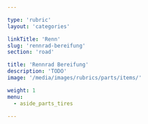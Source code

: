 ```yaml
---

type: 'rubric'
layout: 'categories'

linkTitle: 'Renn'
slug: 'rennrad-bereifung'
section: 'road'

title: 'Rennrad Bereifung'
description: 'TODO'
image: '/media/images/rubrics/parts/items/'

weight: 1
menu:
  - aside_parts_tires  

---
```

